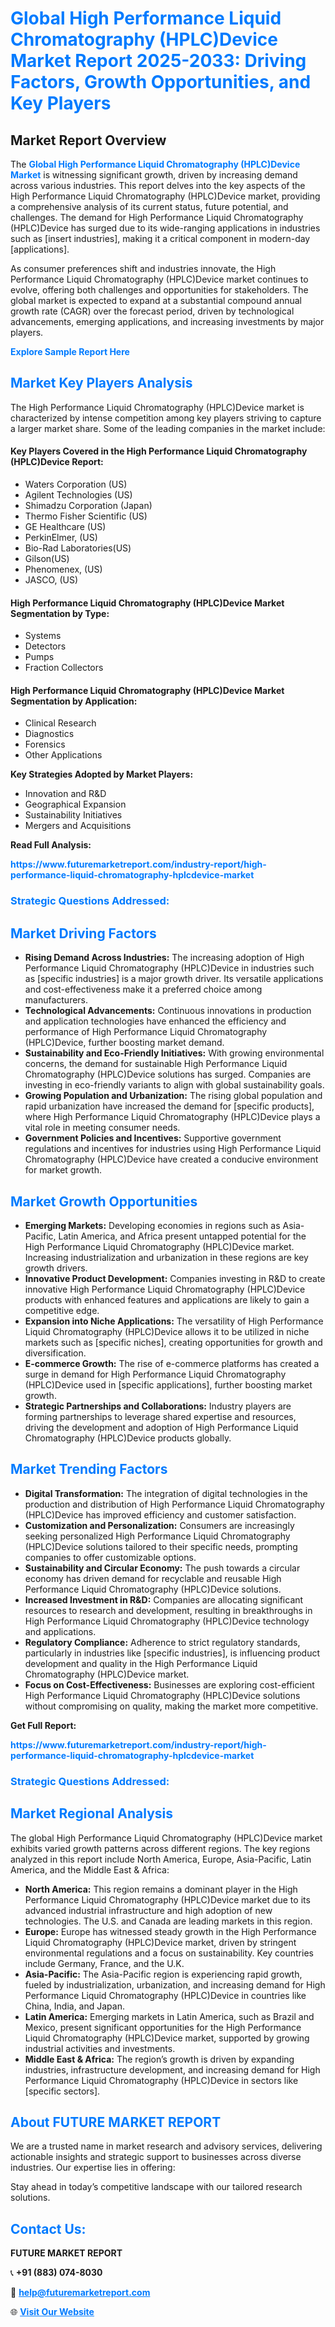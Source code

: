 <h1 style="color: #007BFF;">Global High Performance Liquid Chromatography (HPLC)Device Market Report 2025-2033: Driving Factors, Growth Opportunities, and Key Players</h1>

<section id="overview">
<h2>Market Report Overview</h2>
<p>The <a href="https://www.futuremarketreport.com/industry-report/high-performance-liquid-chromatography-hplcdevice-market" style="color: #007BFF; text-decoration: none;"><strong>Global High Performance Liquid Chromatography (HPLC)Device Market</strong></a> is witnessing significant growth, driven by increasing demand across various industries. This report delves into the key aspects of the High Performance Liquid Chromatography (HPLC)Device market, providing a comprehensive analysis of its current status, future potential, and challenges. The demand for High Performance Liquid Chromatography (HPLC)Device has surged due to its wide-ranging applications in industries such as [insert industries], making it a critical component in modern-day [applications].</p>
<p>As consumer preferences shift and industries innovate, the High Performance Liquid Chromatography (HPLC)Device market continues to evolve, offering both challenges and opportunities for stakeholders. The global market is expected to expand at a substantial compound annual growth rate (CAGR) over the forecast period, driven by technological advancements, emerging applications, and increasing investments by major players.</p>
</section>

<section id="overview">
<p><a href="https://www.futuremarketreport.com/request-sample/reportId=43501" style="color: #007BFF; text-decoration: none;"><strong>Explore Sample Report Here</strong></a></p>
</section>

<section id="key-players">
<h2 style="color: #007BFF;">Market Key Players Analysis</h2>
<p>The High Performance Liquid Chromatography (HPLC)Device market is characterized by intense competition among key players striving to capture a larger market share. Some of the leading companies in the market include:</p>
<h4>Key Players Covered in the High Performance Liquid Chromatography (HPLC)Device Report:</h4>
<ul><li>Waters Corporation (US)</li><li>Agilent Technologies (US)</li><li>Shimadzu Corporation (Japan)</li><li>Thermo Fisher Scientific (US)</li><li>GE Healthcare (US)</li><li>PerkinElmer, (US)</li><li>Bio-Rad Laboratories(US)</li><li>Gilson(US)</li><li>Phenomenex, (US)</li><li>JASCO, (US)</li></ul>
<h4>High Performance Liquid Chromatography (HPLC)Device Market Segmentation by Type:</h4>
<ul><li>Systems</li><li>Detectors</li><li>Pumps</li><li>Fraction Collectors</li></ul>

<h4>High Performance Liquid Chromatography (HPLC)Device Market Segmentation by Application:</h4>
<ul><li>Clinical Research</li><li>Diagnostics</li><li>Forensics</li><li>Other Applications</li></ul>
<p><strong>Key Strategies Adopted by Market Players:</strong></p>
<ul>
<li>Innovation and R&D</li>
<li>Geographical Expansion</li>
<li>Sustainability Initiatives</li>
<li>Mergers and Acquisitions</li>
</ul>
</section>

<section>
<p><strong>Read Full Analysis: </strong></p><a href="https://www.futuremarketreport.com/industry-report/high-performance-liquid-chromatography-hplcdevice-market" style="color: #007BFF; text-decoration: none;"><strong>https://www.futuremarketreport.com/industry-report/high-performance-liquid-chromatography-hplcdevice-market</strong></a>
<h3 style="color: #007BFF;">Strategic Questions Addressed:</h3>
</section>

<section id="driving-factors">
<h2 style="color: #007BFF;">Market Driving Factors</h2>
<ul>
<li><strong>Rising Demand Across Industries:</strong> The increasing adoption of High Performance Liquid Chromatography (HPLC)Device in industries such as [specific industries] is a major growth driver. Its versatile applications and cost-effectiveness make it a preferred choice among manufacturers.</li>
<li><strong>Technological Advancements:</strong> Continuous innovations in production and application technologies have enhanced the efficiency and performance of High Performance Liquid Chromatography (HPLC)Device, further boosting market demand.</li>
<li><strong>Sustainability and Eco-Friendly Initiatives:</strong> With growing environmental concerns, the demand for sustainable High Performance Liquid Chromatography (HPLC)Device solutions has surged. Companies are investing in eco-friendly variants to align with global sustainability goals.</li>
<li><strong>Growing Population and Urbanization:</strong> The rising global population and rapid urbanization have increased the demand for [specific products], where High Performance Liquid Chromatography (HPLC)Device plays a vital role in meeting consumer needs.</li>
<li><strong>Government Policies and Incentives:</strong> Supportive government regulations and incentives for industries using High Performance Liquid Chromatography (HPLC)Device have created a conducive environment for market growth.</li>
</ul>
</section>

<section id="growth-opportunities">
<h2 style="color: #007BFF;">Market Growth Opportunities</h2>
<ul>
<li><strong>Emerging Markets:</strong> Developing economies in regions such as Asia-Pacific, Latin America, and Africa present untapped potential for the High Performance Liquid Chromatography (HPLC)Device market. Increasing industrialization and urbanization in these regions are key growth drivers.</li>
<li><strong>Innovative Product Development:</strong> Companies investing in R&D to create innovative High Performance Liquid Chromatography (HPLC)Device products with enhanced features and applications are likely to gain a competitive edge.</li>
<li><strong>Expansion into Niche Applications:</strong> The versatility of High Performance Liquid Chromatography (HPLC)Device allows it to be utilized in niche markets such as [specific niches], creating opportunities for growth and diversification.</li>
<li><strong>E-commerce Growth:</strong> The rise of e-commerce platforms has created a surge in demand for High Performance Liquid Chromatography (HPLC)Device used in [specific applications], further boosting market growth.</li>
<li><strong>Strategic Partnerships and Collaborations:</strong> Industry players are forming partnerships to leverage shared expertise and resources, driving the development and adoption of High Performance Liquid Chromatography (HPLC)Device products globally.</li>
</ul>
</section>

<section id="trending-factors">
<h2 style="color: #007BFF;">Market Trending Factors</h2>
<ul>
<li><strong>Digital Transformation:</strong> The integration of digital technologies in the production and distribution of High Performance Liquid Chromatography (HPLC)Device has improved efficiency and customer satisfaction.</li>
<li><strong>Customization and Personalization:</strong> Consumers are increasingly seeking personalized High Performance Liquid Chromatography (HPLC)Device solutions tailored to their specific needs, prompting companies to offer customizable options.</li>
<li><strong>Sustainability and Circular Economy:</strong> The push towards a circular economy has driven demand for recyclable and reusable High Performance Liquid Chromatography (HPLC)Device solutions.</li>
<li><strong>Increased Investment in R&D:</strong> Companies are allocating significant resources to research and development, resulting in breakthroughs in High Performance Liquid Chromatography (HPLC)Device technology and applications.</li>
<li><strong>Regulatory Compliance:</strong> Adherence to strict regulatory standards, particularly in industries like [specific industries], is influencing product development and quality in the High Performance Liquid Chromatography (HPLC)Device market.</li>
<li><strong>Focus on Cost-Effectiveness:</strong> Businesses are exploring cost-efficient High Performance Liquid Chromatography (HPLC)Device solutions without compromising on quality, making the market more competitive.</li>
</ul>
</section>

<section>
<p><strong>Get Full Report: </strong></p><a href="https://www.futuremarketreport.com/industry-report/high-performance-liquid-chromatography-hplcdevice-market" style="color: #007BFF; text-decoration: none;"><strong>https://www.futuremarketreport.com/industry-report/high-performance-liquid-chromatography-hplcdevice-market</strong></a>
<h3 style="color: #007BFF;">Strategic Questions Addressed:</h3>
</section>


<section id="regional-analysis">
<h2 style="color: #007BFF;">Market Regional Analysis</h2>
<p>The global High Performance Liquid Chromatography (HPLC)Device market exhibits varied growth patterns across different regions. The key regions analyzed in this report include North America, Europe, Asia-Pacific, Latin America, and the Middle East & Africa:</p>
<ul>
<li><strong>North America:</strong> This region remains a dominant player in the High Performance Liquid Chromatography (HPLC)Device market due to its advanced industrial infrastructure and high adoption of new technologies. The U.S. and Canada are leading markets in this region.</li>
<li><strong>Europe:</strong> Europe has witnessed steady growth in the High Performance Liquid Chromatography (HPLC)Device market, driven by stringent environmental regulations and a focus on sustainability. Key countries include Germany, France, and the U.K.</li>
<li><strong>Asia-Pacific:</strong> The Asia-Pacific region is experiencing rapid growth, fueled by industrialization, urbanization, and increasing demand for High Performance Liquid Chromatography (HPLC)Device in countries like China, India, and Japan.</li>
<li><strong>Latin America:</strong> Emerging markets in Latin America, such as Brazil and Mexico, present significant opportunities for the High Performance Liquid Chromatography (HPLC)Device market, supported by growing industrial activities and investments.</li>
<li><strong>Middle East & Africa:</strong> The region’s growth is driven by expanding industries, infrastructure development, and increasing demand for High Performance Liquid Chromatography (HPLC)Device in sectors like [specific sectors].</li>
</ul>
</section>

<footer>
<h2 style="color: #007BFF;">About FUTURE MARKET REPORT</h2>
<p>We are a trusted name in market research and advisory services, delivering actionable insights and strategic support to businesses across diverse industries. Our expertise lies in offering:</p>

<p>Stay ahead in today’s competitive landscape with our tailored research solutions.</p>

<h2 style="color: #007BFF;">Contact Us:</h2>
<p><strong>FUTURE MARKET REPORT</strong></p>
<p>📞 <strong>+91 (883) 074-8030</strong></p>
<p>📧 <strong><a href="mailto:help@futuremarketreport.com" style="color: #007BFF;">help@futuremarketreport.com</a></strong></p>
<p>🌐 <strong><a href="https://www.futuremarketreport.com/" style="color: #007BFF;">Visit Our Website</a></strong></p>
</footer>